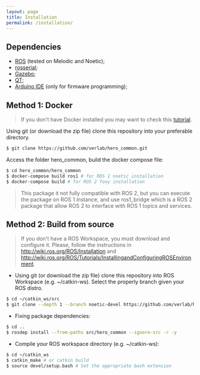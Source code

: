 ```yaml
---
layout: page
title: Installation
permalink: /installation/
---
```


## Dependencies
- [ROS](http://wiki.ros.org/ROS/Installation) (tested on Melodic and Noetic);
- [rosserial](http://wiki.ros.org/rosserial);
- [Gazebo](https://gazebosim.org/home);
- [QT](https://www.qt.io/);
- [Arduino IDE](https://www.arduino.cc/en/software) (only for firmware programming);

## Method 1: Docker
> If you don't have Docker installed you may want to check this [tutorial](https://docs.nvidia.com/datacenter/cloud-native/container-toolkit/install-guide.html).

Using git (or download the zip file) clone this repository into your preferable directory.
```sh
$ git clone https://github.com/verlab/hero_common.git
```
Access the folder hero_common, build the docker compose file:
```sh
$ cd hero_common/hero_common
$ docker-compose build ros1 # for ROS 1 noetic installation
$ docker-compose build # for ROS 2 foxy installation
```
> This package it not fully compatible with ROS 2, but you can execute the package on ROS 1 instance, and use ros1_bridge which is a ROS 2 package that allow ROS 2 to interface with ROS 1 topics and services.

## Method 2: Build from source
> If you don't have a ROS Workspace, you must download and configure it. 
Please, follow the instructions in http://wiki.ros.org/ROS/Installation and http://wiki.ros.org/ROS/Tutorials/InstallingandConfiguringROSEnvironment.

- Using git (or download the zip file) clone this repository into ROS Workspace (e.g. ~/catkin-ws). Select the properly branch given your ROS distro.
```sh
$ cd ~/catkin_ws/src
$ git clone --depth 1 --branch noetic-devel https://github.com/verlab/hero_common.git # select your ROS distro
```

- Fixing package dependencies:
```sh
$ cd ..
$ rosdep install --from-paths src/hero_common --ignore-src -r -y
```

- Compile your ROS workspace directory (e.g. ~/catkin-ws): 
```sh
$ cd ~/catkin_ws
$ catkin_make # or catkin build
$ source devel/setup.bash # Set the appropriate bash extension
```
